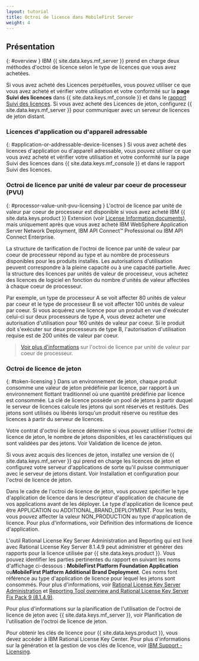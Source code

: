 ```yaml
---
layout: tutorial
title: Octroi de licence dans MobileFirst Server
weight: 4
---
```

<!-- NLS_CHARSET=UTF-8 -->
## Présentation
{: #overview }
IBM {{ site.data.keys.mf_server }} prend en charge deux méthodes d'octroi de licence selon le type de licences que vous avez achetées.

Si vous avez acheté des Licences perpétuelles, vous pouvez utiliser ce que vous avez acheté et vérifier votre utilisation et votre conformité sur la **page Suivi des licences** dans {{ site.data.keys.mf_console }} et dans le [rapport Suivi des licences](../../administering-apps/license-tracking/#license-tracking-report). Si vous avez acheté des Licences de jeton, configurez {{ site.data.keys.mf_server }} pour communiquer avec un serveur de licences de jeton distant.

### Licences d'application ou d'appareil adressable
{: #application-or-addressable-device-licenses }
Si vous avez acheté des licences d'application ou d'appareil adressable, vous pouvez utiliser ce que vous avez acheté et vérifier votre utilisation et votre conformité sur la page Suivi des licences dans {{ site.data.keys.mf_console }} et dans le rapport Suivi des licences.

### Octroi de licence par unité de valeur par coeur de processeur (PVU)
{: #processor-value-unit-pvu-licensing }
L'octroi de licence par unité de valeur par coeur de processeur est disponible si vous avez acheté IBM {{ site.data.keys.product }} Extension (voir [License Information documents](http://www.ibm.com/software/sla/sladb.nsf/lilookup/C154C7B1C8C840F38525800A0037B46E?OpenDocument)), mais uniquement après que vous avez acheté IBM  WebSphere Application Server Network Deployment, IBM API Connect™ Professional ou IBM API Connect Enterprise.

La structure de tarification de l'octroi de licence par unité de valeur par coeur de processeur répond au type et au nombre de processeurs disponibles pour les produits installés. Les autorisations d'utilisation peuvent correspondre à la pleine capacité ou à une capacité partielle. Avec la structure des licences par unités de valeur de processeur,
vous achetez des licences de logiciel en fonction du nombre d'unités de valeur affectées à chaque coeur de processeur.

Par exemple, un type de processeur A se voit affecter 80 unités de valeur par coeur et le type de processeur B se voit affecter 100 unités de valeur par coeur. Si vous acquérez une licence pour un produit en vue d'exécuter celui-ci sur deux processeurs de type A, vous devez acheter une autorisation d'utilisation pour 160 unités de valeur par coeur. Si le produit doit s'exécuter sur deux processeurs de type B, l'autorisation d'utilisation requise est de 200 unités de valeur par coeur.

> [Voir plus d'informations](https://www.ibm.com/support/knowledgecenter/SS8JFY_9.2.0/com.ibm.lmt.doc/Inventory/overview/c_processor_value_unit_licenses.html) sur l'octroi de licence par unité de valeur par coeur de processeur.

### Octroi de licence de jeton
{: #token-licensing }
Dans un environnement de jeton, chaque produit consomme une valeur de jeton prédéfinie par licence, par rapport à un environnement flottant traditionnel où une quantité prédéfinie par licence est consommée. La clé de licence possède un pool de jetons à partir duquel le serveur de licences calcule les jetons qui sont réservés et restitués. Des jetons sont utilisés ou libérés lorsqu'un produit réserve ou restitue des licences à partir du serveur de licences.

Votre contrat d'octroi de licence détermine si vous pouvez utiliser l'octroi de licence de jeton, le nombre de jetons disponibles, et les caractéristiques qui sont validées par des jetons. Voir Validation de licence de jeton.

Si vous avez acquis des licences de jeton, installez une version de {{ site.data.keys.mf_server }} qui prend en charge les licences de jeton et configurez votre serveur d'applications de sorte qu'il puisse communiquer avec le serveur de jetons distant. Voir Installation et configuration pour l'octroi de licence de jeton.

Dans
le cadre de l'octroi de licence de jeton, vous pouvez spécifier le type d'application de licence dans le descripteur d'application de chacune de vos
applications
avant de les déployer. Le type d'application de licence peut être APPLICATION ou ADDITIONAL_BRAND_DEPLOYMENT. Pour les tests, vous pouvez affecter la valeur NON_PRODUCTION au type d'application de licence. Pour plus d'informations, voir Définition des informations de licence d'application.

L'outil Rational License Key Server Administration and Reporting qui est livré avec Rational License Key Server 8.1.4.9 peut
administrer et générer des rapports pour la licence utilisée par {{ site.data.keys.product }}. Vous pouvez identifier les parties pertinentes du rapport en suivant les noms d'affichage ci-dessous : **MobileFirst Platform Foundation Application** ou**MobileFirst Platform Additional Brand Deployment**. Ces noms font référence au type d'application de licence pour lequel les jetons sont consommés. Pour
plus d'informations, voir
[Rational License Key Server Administration](https://www.ibm.com/support/knowledgecenter/SSSTWP_8.1.4/com.ibm.rational.license.doc/topics/c_rlks_admin_tool_overview.html) et [Reporting Tool overview and Rational License Key Server Fix Pack 9 (8.1.4.9)](http://www.ibm.com/support/docview.wss?uid=swg24040300).

Pour plus d'informations sur la planification de l'utilisation de l'octroi de licence de jeton avec {{ site.data.keys.mf_server }}, voir Planification de l'utilisation de l'octroi de licence de jeton.

Pour obtenir les clés de licence pour {{ site.data.keys.product }}, vous devez accéder à IBM Rational License Key Center. Pour plus d'informations sur la génération et la gestion de vos clés de licence, voir [IBM Support - Licensing](http://www.ibm.com/software/rational/support/licensing/).
